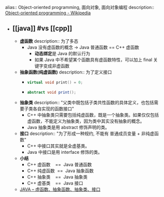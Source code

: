 alias:: Object-oriented programming, 面向对象, 面向对象编程
description:: [Object-oriented programming - Wikipedia](https://en.wikipedia.org/wiki/Object-oriented_programming)

- ## [[java]] #vs [[cpp]]
  - **虚函数**
    description:: 为了多态
    - Java 没有虚函数的概念 -> Java 普通函数 == C++ 虚函数
      - **动态绑定**是 Java 的默认行为
      - 如果 Java 中不希望某个函数具有虚函数特性，可以加上 final 关键字变成非虚函数
  - **抽象函数(纯虚函数)**
    description:: 为了定义接口
    - ```cpp
      virtual void print() = 0;
      ```
    - ```java
      abstract void print();
      ```
  - **抽象类**
    description:: "父类中既包括子类共性函数的具体定义，也包括需要子类各自实现的函数接口"
    - C++ 中抽象类只需要包括纯虚函数，既是一个抽象类。如果仅仅包括虚函数，不能定义为抽象类，因为类中其实没有抽象的概念。
    - Java 抽象类是用 abstract 修饰声明的类。
  - **接口**
    description:: "为了形成一种规约, 不能有 普通成员变量 + 非纯虚函数"
    - C++ 中接口其实就是全虚基类。
    - Java 中接口是用 interface 修饰的类。
  - **小结**
    - C++ 虚函数    ==  Java 普通函数
    - C++ 纯虚函数  ==  Java 抽象函数
    - C++ 抽象类    ==  Java 抽象类
    - C++ 虚基类    ==  Java 接口
  - [JAVA – 虚函数、抽象函数、抽象类、接口](https://www.runoob.com/note/40084)